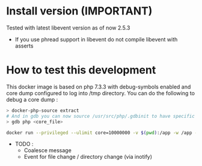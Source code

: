 # Install version (IMPORTANT)

Tested with latest libevent version as of now 2.5.3 
 - If you use phread support in libevent do not compile libevent with asserts

# How to test this development

This docker image is based on php 7.3.3 with debug-symbols enabled and core dump configured to log into /tmp directory. 
You can do the following to debug a core dump :

```bash
> docker-php-source extract
# And in gdb you can now source /usr/src/php/.gdbinit to have specific debug command for php binary
> gdb php <core_file>
````

```bash
docker run --privileged --ulimit core=10000000 -v $(pwd):/app -w /app -ti itengo/xilon:php7.3.3-fpm-debug bash
```

- TODO :
    * Coalesce message
    * Event for file change / directory change (via inotify)
